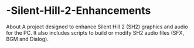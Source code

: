 # -Silent-Hill-2-Enhancements
About A project designed to enhance Silent Hill 2 (SH2) graphics and audio for the PC. It also includes scripts to build or modify SH2 audio files (SFX, BGM and Dialog).
